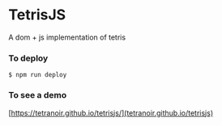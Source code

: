 # TetrisJS
A dom + js implementation of tetris

### To deploy
`$ npm run deploy`

### To see a demo
[https://tetranoir.github.io/tetrisjs/](tetranoir.github.io/tetrisjs)